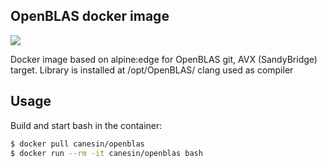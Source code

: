 ## OpenBLAS docker image

[![](https://imagelayers.io/badge/canesin/openblas:latest.svg)](https://imagelayers.io/?images=canesin/openblas:latest)

Docker image based on alpine:edge for OpenBLAS git, AVX (SandyBridge) target.
Library is installed at /opt/OpenBLAS/ clang used as compiler

## Usage

Build and start bash in the container:
```bash
$ docker pull canesin/openblas
$ docker run --rm -it canesin/openblas bash
```
